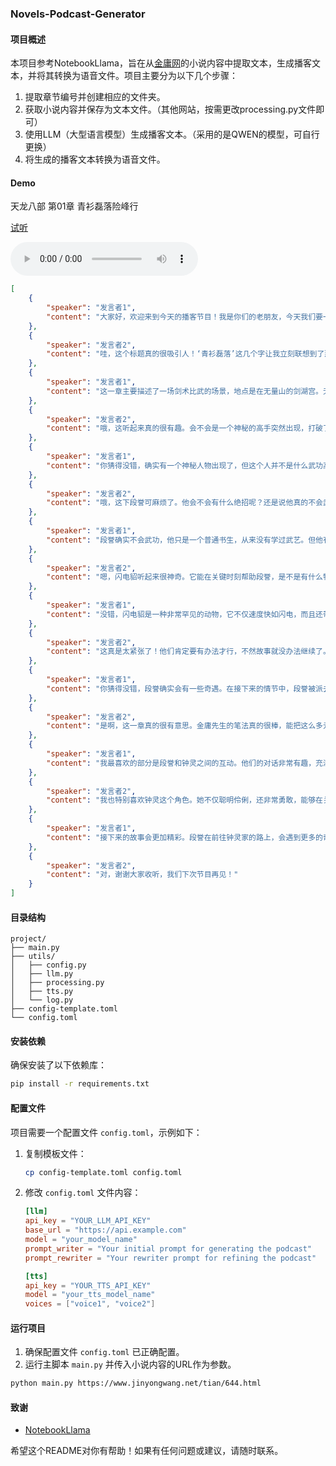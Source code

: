 ### Novels-Podcast-Generator

#### 项目概述
本项目参考NotebookLlama，旨在从[金庸网](https://www.jinyongwang.net/)的小说内容中提取文本，生成播客文本，并将其转换为语音文件。项目主要分为以下几个步骤：
1. 提取章节编号并创建相应的文件夹。
2. 获取小说内容并保存为文本文件。（其他网站，按需更改processing.py文件即可）
3. 使用LLM（大型语言模型）生成播客文本。（采用的是QWEN的模型，可自行更换）
4. 将生成的播客文本转换为语音文件。

#### Demo

天龙八部 第01章 青衫磊落险峰行

[试听](644.mp3)

<audio controls>
  <source src="https://github.com/chenwr727/Novels-Podcast-Generator/raw/refs/heads/main/644.mp3" type="audio/mpeg">
  Your browser does not support the audio element.
</audio>

```json
[
    {
        "speaker": "发言者1",
        "content": "大家好，欢迎来到今天的播客节目！我是你们的老朋友，今天我们要一起探讨一部经典中的经典——金庸先生的《天龙八部》。这部小说不仅在中国，在全世界都有着无数的粉丝。今天我们要聊的是《天龙八部》修订版的第一章，这一章的标题叫做《青衫磊落险峰行》。这个标题本身就充满了诗意和武侠的气息，仿佛将我们带到了险峻的山峰之上，感受到了一种磊落的侠客风范。让我们一起走进这个精彩的世界吧！"
    },
    {
        "speaker": "发言者2",
        "content": "哇，这个标题真的很吸引人！‘青衫磊落’这几个字让我立刻联想到了那些行侠仗义的江湖侠士。这一章主要讲了些什么内容呢？"
    },
    {
        "speaker": "发言者1",
        "content": "这一章主要描述了一场剑术比武的场景，地点是在无量山的剑湖宫。无量剑是小说中的一个重要门派，分为东宗和西宗。东宗和西宗每五年会在剑湖宫举行一次比武，获胜的一方可以在剑湖宫居住五年。这次比武中，东宗的弟子龚光杰战胜了西宗的弟子褚万里，眼看东宗就要赢得胜利，但就在这时，一个意想不到的人物出现了。你能猜到是谁吗？"
    },
    {
        "speaker": "发言者2",
        "content": "哦，这听起来真的很有趣。会不会是一个神秘的高手突然出现，打破了比赛的局面？"
    },
    {
        "speaker": "发言者1",
        "content": "你猜得没错，确实有一个神秘人物出现了，但这个人并不是什么武功高强的高手，而是一个看起来非常普通的青衣少年。这个少年名叫段誉，他是随着滇南的武师马五德一起来到无量山的。段誉在观看比赛时，因为龚光杰的一个虚招而忍不住笑出了声，结果被东宗的掌门左子穆注意到了。左子穆觉得这个少年出言不逊，便让他下场和自己的弟子比试。你觉得段誉会怎么办呢？"
    },
    {
        "speaker": "发言者2",
        "content": "哦，这下段誉可麻烦了。他会不会有什么绝招呢？还是说他真的不会武功？"
    },
    {
        "speaker": "发言者1",
        "content": "段誉确实不会武功，他只是一个普通书生，从来没有学过武艺。但他有一种特殊的气质，让人感到亲切和信任。在比试的过程中，段誉的表现非常有趣，他不仅拒绝了左子穆的挑战，还和一个名叫钟灵的少女发生了互动。钟灵是一个非常机灵的女孩，她有一只叫闪电貂的小动物，能够在关键时刻帮助段誉。你对这个闪电貂感兴趣吗？"
    },
    {
        "speaker": "发言者2",
        "content": "嗯，闪电貂听起来很神奇。它能在关键时刻帮助段誉，是不是有什么特别的本领？"
    },
    {
        "speaker": "发言者1",
        "content": "没错，闪电貂是一种非常罕见的动物，它不仅速度快如闪电，而且还带有剧毒。在段誉和钟灵被神农帮围困的时候，闪电貂发挥了巨大的作用，帮助他们逃脱了危机。但即便如此，段誉和钟灵还是被神农帮的帮主司空玄抓住了。司空玄为了逼迫钟灵拿出解毒的药物，给段誉服下了断肠散，这是一种七天后毒发身亡的毒药。你觉得段誉和钟灵会有办法解决这个困境吗？"
    },
    {
        "speaker": "发言者2",
        "content": "这真是太紧张了！他们肯定要有办法才行，不然故事就没办法继续了。段誉会不会有什么奇遇，找到解毒的方法？"
    },
    {
        "speaker": "发言者1",
        "content": "你猜得没错，段誉确实会有一些奇遇。在接下来的情节中，段誉被派去钟灵的家中取解药。钟灵给了他一双鞋子作为信物，让他去找她的母亲。钟灵的母亲会想办法说服钟灵的父亲，从而帮助段誉和钟灵脱困。这一章的内容非常丰富，既有紧张的比武场面，又有温馨的互动，还有神秘的动物和复杂的剧情，真的是引人入胜。"
    },
    {
        "speaker": "发言者2",
        "content": "是啊，这一章真的很有意思。金庸先生的笔法真的很棒，能把这么多元素融合在一起，让人读起来既紧张又兴奋。对了，你最喜欢这一章的哪个部分？"
    },
    {
        "speaker": "发言者1",
        "content": "我最喜欢的部分是段誉和钟灵之间的互动。他们的对话非常有趣，充满了青春的活力和纯真。特别是钟灵的机智和勇敢，让人印象深刻。你觉得呢？"
    },
    {
        "speaker": "发言者2",
        "content": "我也特别喜欢钟灵这个角色。她不仅聪明伶俐，还非常勇敢，能够在关键时刻帮助段誉。这种角色真的很吸引人。对了，接下来的故事会怎样发展呢？"
    },
    {
        "speaker": "发言者1",
        "content": "接下来的故事会更加精彩。段誉在前往钟灵家的路上，会遇到更多的奇遇和挑战。他会逐渐揭开自己的身世之谜，也会遇到更多有趣的人物。我们下次节目中再继续聊这些精彩的内容吧。希望你们喜欢今天的节目，如果有什么想法或者问题，欢迎在评论区留言。谢谢大家，我们下次再见！"
    },
    {
        "speaker": "发言者2",
        "content": "对，谢谢大家收听，我们下次节目再见！"
    }
]
```

#### 目录结构
```
project/
├── main.py
├── utils/
│   ├── config.py
│   ├── llm.py
│   ├── processing.py
│   ├── tts.py
│   └── log.py
├── config-template.toml
└── config.toml
```

#### 安装依赖
确保安装了以下依赖库：
```sh
pip install -r requirements.txt
```

#### 配置文件
项目需要一个配置文件 `config.toml`，示例如下：

1. 复制模板文件：
   ```sh
   cp config-template.toml config.toml
   ```

2. 修改 `config.toml` 文件内容：
   ```toml
   [llm]
   api_key = "YOUR_LLM_API_KEY"
   base_url = "https://api.example.com"
   model = "your_model_name"
   prompt_writer = "Your initial prompt for generating the podcast"
   prompt_rewriter = "Your rewriter prompt for refining the podcast"

   [tts]
   api_key = "YOUR_TTS_API_KEY"
   model = "your_tts_model_name"
   voices = ["voice1", "voice2"]
   ```

#### 运行项目
1. 确保配置文件 `config.toml` 已正确配置。
2. 运行主脚本 `main.py` 并传入小说内容的URL作为参数。

```sh
python main.py https://www.jinyongwang.net/tian/644.html
```

#### 致谢
- [NotebookLlama](https://github.com/meta-llama/llama-recipes/tree/main/recipes/quickstart/NotebookLlama)

希望这个README对你有帮助！如果有任何问题或建议，请随时联系。
